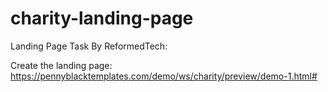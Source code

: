 # charity-landing-page

Landing Page Task By ReformedTech:

Create the landing page: https://pennyblacktemplates.com/demo/ws/charity/preview/demo-1.html#
